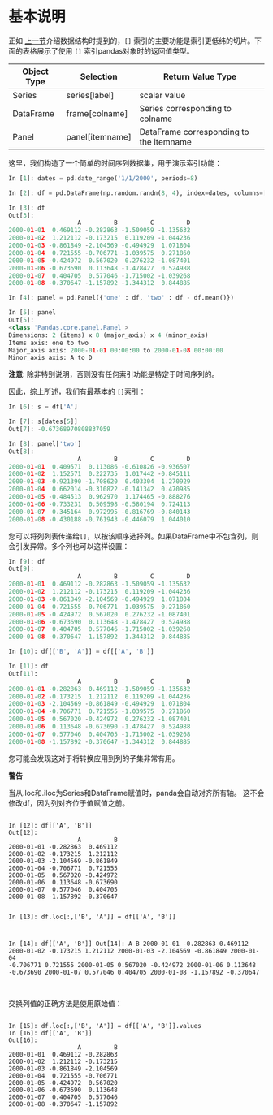 # 基本说明

正如 [上一节](http://Pandas.pydata.org/Pandas-docs/stable/basics.html#basics)介绍数据结构时提到的，``[]`` 索引的主要功能是索引更低纬的切片。下面的表格展示了使用 `[]` 索引pandas对象时的返回值类型。

| Object Type | Selection       | Return Value Type                       |
| ----------- | --------------- | --------------------------------------- |
| Series      | series[label]   | scalar value                            |
| DataFrame   | frame[colname]  | Series corresponding to colname         |
| Panel       | panel[itemname] | DataFrame corresponding to the itemname |

这里，我们构造了一个简单的时间序列数据集，用于演示索引功能：

```python
In [1]: dates = pd.date_range('1/1/2000', periods=8)

In [2]: df = pd.DataFrame(np.random.randn(8, 4), index=dates, columns=['A', 'B', 'C', 'D'])

In [3]: df
Out[3]: 
                   A         B         C         D
2000-01-01  0.469112 -0.282863 -1.509059 -1.135632
2000-01-02  1.212112 -0.173215  0.119209 -1.044236
2000-01-03 -0.861849 -2.104569 -0.494929  1.071804
2000-01-04  0.721555 -0.706771 -1.039575  0.271860
2000-01-05 -0.424972  0.567020  0.276232 -1.087401
2000-01-06 -0.673690  0.113648 -1.478427  0.524988
2000-01-07  0.404705  0.577046 -1.715002 -1.039268
2000-01-08 -0.370647 -1.157892 -1.344312  0.844885

In [4]: panel = pd.Panel({'one' : df, 'two' : df - df.mean()})

In [5]: panel
Out[5]: 
<class 'Pandas.core.panel.Panel'>
Dimensions: 2 (items) x 8 (major_axis) x 4 (minor_axis)
Items axis: one to two
Major_axis axis: 2000-01-01 00:00:00 to 2000-01-08 00:00:00
Minor_axis axis: A to D
```

**注意**: 除非特别说明，否则没有任何索引功能是特定于时间序列的。

因此，综上所述，我们有最基本的 ``[]``索引：

```python
In [6]: s = df['A']

In [7]: s[dates[5]]
Out[7]: -0.67368970808837059

In [8]: panel['two']
Out[8]: 
                   A         B         C         D
2000-01-01  0.409571  0.113086 -0.610826 -0.936507
2000-01-02  1.152571  0.222735  1.017442 -0.845111
2000-01-03 -0.921390 -1.708620  0.403304  1.270929
2000-01-04  0.662014 -0.310822 -0.141342  0.470985
2000-01-05 -0.484513  0.962970  1.174465 -0.888276
2000-01-06 -0.733231  0.509598 -0.580194  0.724113
2000-01-07  0.345164  0.972995 -0.816769 -0.840143
2000-01-08 -0.430188 -0.761943 -0.446079  1.044010
```

您可以将列列表传递给`[]`，以按该顺序选择列。如果DataFrame中不包含列，则会引发异常。多个列也可以这样设置：

```python
In [9]: df
Out[9]: 
                   A         B         C         D
2000-01-01  0.469112 -0.282863 -1.509059 -1.135632
2000-01-02  1.212112 -0.173215  0.119209 -1.044236
2000-01-03 -0.861849 -2.104569 -0.494929  1.071804
2000-01-04  0.721555 -0.706771 -1.039575  0.271860
2000-01-05 -0.424972  0.567020  0.276232 -1.087401
2000-01-06 -0.673690  0.113648 -1.478427  0.524988
2000-01-07  0.404705  0.577046 -1.715002 -1.039268
2000-01-08 -0.370647 -1.157892 -1.344312  0.844885

In [10]: df[['B', 'A']] = df[['A', 'B']]

In [11]: df
Out[11]: 
                   A         B         C         D
2000-01-01 -0.282863  0.469112 -1.509059 -1.135632
2000-01-02 -0.173215  1.212112  0.119209 -1.044236
2000-01-03 -2.104569 -0.861849 -0.494929  1.071804
2000-01-04 -0.706771  0.721555 -1.039575  0.271860
2000-01-05  0.567020 -0.424972  0.276232 -1.087401
2000-01-06  0.113648 -0.673690 -1.478427  0.524988
2000-01-07  0.577046  0.404705 -1.715002 -1.039268
2000-01-08 -1.157892 -0.370647 -1.344312  0.844885
```

您可能会发现这对于将转换应用到列的子集非常有用。

<div class="warning-warp">
<b>警告</b><p>当从.loc和.iloc为Series和DataFrame赋值时，panda会自动对齐所有轴。
这不会修改df，因为列对齐位于值赋值之前。</p>
<pre class="prettyprint language-python">
<code class="hljs">
In [12]: df[['A', 'B']]
Out[12]: 
                   A         B
2000-01-01 -0.282863  0.469112
2000-01-02 -0.173215  1.212112
2000-01-03 -2.104569 -0.861849
2000-01-04 -0.706771  0.721555
2000-01-05  0.567020 -0.424972
2000-01-06  0.113648 -0.673690
2000-01-07  0.577046  0.404705
2000-01-08 -1.157892 -0.370647


In [13]: df.loc[:,['B', 'A']] = df[['A', 'B']]

In [14]: df[['A', 'B']]
Out[14]: 
                   A         B
2000-01-01 -0.282863  0.469112
2000-01-02 -0.173215  1.212112
2000-01-03 -2.104569 -0.861849
2000-01-04 -0.706771  0.721555
2000-01-05  0.567020 -0.424972
2000-01-06  0.113648 -0.673690
2000-01-07  0.577046  0.404705
2000-01-08 -1.157892 -0.370647
</code>
</pre>
</p>交换列值的正确方法是使用原始值：</p>

<pre class="prettyprint language-python">
<code class="hljs">
In [15]: df.loc[:,['B', 'A']] = df[['A', 'B']].values
In [16]: df[['A', 'B']]
Out[16]: 
                   A         B
2000-01-01  0.469112 -0.282863
2000-01-02  1.212112 -0.173215
2000-01-03 -0.861849 -2.104569
2000-01-04  0.721555 -0.706771
2000-01-05 -0.424972  0.567020
2000-01-06 -0.673690  0.113648
2000-01-07  0.404705  0.577046
2000-01-08 -0.370647 -1.157892
</code>
</pre>
</div>